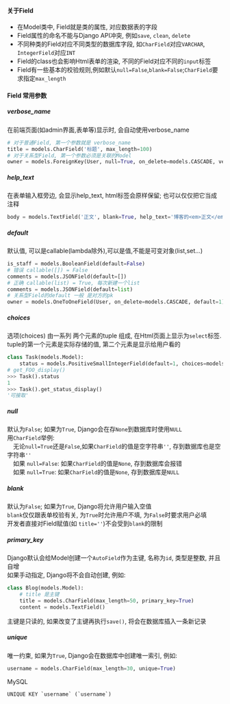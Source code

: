 #### 关于Field
- 在Model类中, Field就是类的属性, 对应数据表的字段
- Field属性的命名不能与Django API冲突, 例如`save`, `clean`, `delete`
- 不同种类的Field对应不同类型的数据库字段, 如`CharField`对应`VARCHAR`, `IntegerField`对应`INT`
- Field的class也会影响Html表单的渲染, 不同的Field对应不同的`input`标签
- Field有一些基本的校验规则,例如默认`null=False`,`blank=False`;`CharField`要求指定`max_length`

#### Field 常用参数
##### verbose_name
在前端页面(如admin界面,表单等)显示时, 会自动使用verbose_name
```python
# 对于普通Field, 第一个参数就是 verbose_name
title = models.CharField('标题', max_length=100)
# 对于关系型Field, 第一个参数必须是关联的Model
owner = models.ForeignKey(User, null=True, on_delete=models.CASCADE, verbose_name='所有者')
```
##### help_text
在表单输入框旁边, 会显示help_text, html标签会原样保留; 也可以仅仅把它当成注释
```python
body = models.TextField('正文', blank=True, help_text='博客的<em>正文</em>')
```
##### default
默认值, 可以是callable(lambda除外),可以是值,不能是可变对象(list,set...)
```python
is_staff = models.BooleanField(default=False)
# 错误 callable([]) = False
comments = models.JSONField(default=[])
# 正确 callable(list) = True, 每次新建一个list
comments = models.JSONField(default=list)
# 关系型Field的default 一般 是对方的pk
owner = models.OneToOneField(User, on_delete=models.CASCADE, default=1)
```
##### choices
选项(choices) 由一系列 两个元素的tuple 组成, 在Html页面上显示为`select`标签.
tuple的第一个元素是实际存储的值, 第二个元素是显示给用户看的
```python
class Task(models.Model):
    status = models.PositiveSmallIntegerField(default=1, choices=models.IntegerChoices('任务状态', '可接取 进行中 已完成').choices)
# get_FOO_display()
>>> Task().status
1
>>> Task().get_status_display()
'可接取'
```
##### null
默认为`False`; 如果为`True`, Django会在存`None`到数据库时使用`NULL`  
用`CharField`举例:  
&emsp;无论`null=True`还是`False`,如果`CharField`的值是空字符串`''`, 存到数据库也是空字符串`''`  
&emsp;如果 `null=False`: 如果`CharField`的值是`None`, 存到数据库会报错  
&emsp;如果 `null=True`: 如果`CharField`的值是`None`, 存到数据库是`NULL`
##### blank
默认为`False`; 如果为`True`, Django将允许用户输入空值  
`blank`仅仅跟表单校验有关, 为`True`时允许用户不填, 为`False`时要求用户必填  
开发者直接对Field赋值(如 `title=''`)不会受到`blank`的限制
##### primary_key
Django默认会给Model创建一个`AutoField`作为主键, 名称为`id`, 类型是整数, 并且自增  
如果手动指定, Django将不会自动创建, 例如:  
```python
class Blog(models.Model):
    # title 是主键
    title = models.CharField(max_length=50, primary_key=True)
    content = models.TextField()
```
主键是只读的, 如果改变了主键再执行`save()`, 将会在数据库插入一条新记录
##### unique
唯一约束, 如果为`True`, Django会在数据库中创建唯一索引, 例如:  
```python
username = models.CharField(max_length=30, unique=True)
```
MySQL
```mysql
UNIQUE KEY `username` (`username`)
```